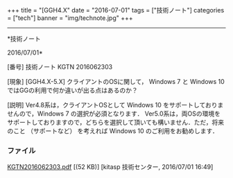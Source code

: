 ﻿+++
title = "[GGH4.X"
date = "2016-07-01"
tags = ["技術ノート"]
categories = ["tech"]
banner = "img/technote.jpg"
+++

-----------------------------------------------------------------------------------------------------------------------------

*技術ノート

2016/07/01*


[番号]
技術ノート KGTN 2016062303

[現象]
[GGH4.X-5.X] クライアントのOSに関して， Windows 7 と Windows 10
ではGGの利用で何か違いが出る点はあるのか？

[説明]
Ver4.8系は，クライアントOSとして Windows 10
をサポートしておりませんので，Windows 7 の選択が必須となります．
Ver5.0系は，両OSの環境をサポートしておりますので，どちらを選択して頂いても構いません．ただ，将来のこと
（サポートなど） を考えれば Windows 10 のご利用をお勧めします．


### ファイル

 
 


[KGTN2016062303.pdf](http://techreport.kitasp.net/attachments/download/2746/KGTN2016062303.pdf)
 [(52 KB)] [kitasp 技術センター, 2016/07/01
16:49]


 


 

